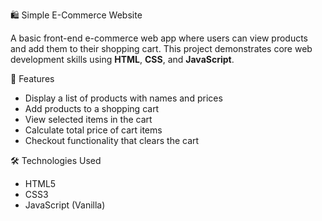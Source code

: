 🛍️ Simple E-Commerce Website

A basic front-end e-commerce web app where users can view products and add them to their shopping cart. This project demonstrates core web development skills using **HTML**, **CSS**, and **JavaScript**.

🚀 Features

- Display a list of products with names and prices
- Add products to a shopping cart
- View selected items in the cart
- Calculate total price of cart items
- Checkout functionality that clears the cart


🛠️ Technologies Used

- HTML5
- CSS3
- JavaScript (Vanilla)


